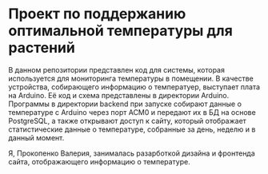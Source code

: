 # Проект по поддержанию оптимальной температуры для растений
В данном репозитории представлен код для системы, которая используется для мониторинга температуры в помещении. 
В качестве устройства, собирающего информацию о температуер, выступает плата на Arduino. Её код и схема представлены в директории Arduino.
Программы в директории backend при запуске собирают данные о температуре с Arduino через порт ACM0 и передают их в БД на основе PostgreSQL, а также открывают доступ к сайту, который отображает статистические данные о температуре, собранные за день, неделю и в данный момент.

Я, Прокопенко Валерия, занималась разарботкой дизайна и фронтенда сайта, отображающего информацию о температуре.
